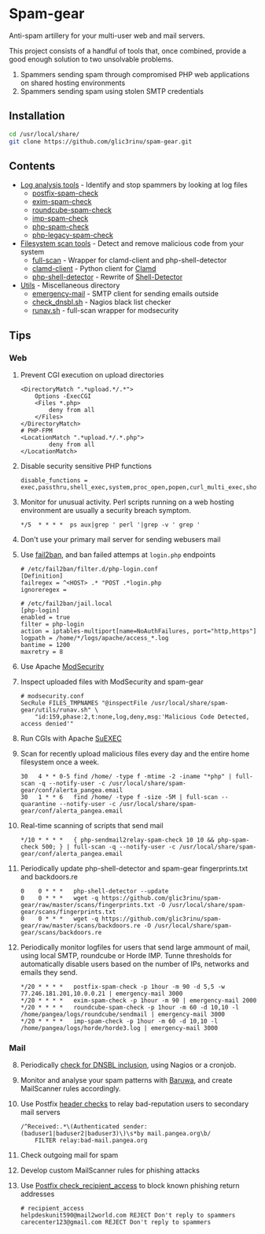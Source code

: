 # Spam-gear

Anti-spam artillery for your multi-user web and mail servers.

This project consists of a handful of tools that, once combined, provide a good enough solution to two unsolvable problems.

1. Spammers sending spam through compromised PHP web applications on shared hosting environments
2. Spammers sending spam using stolen SMTP credentials


## Installation
```bash
cd /usr/local/share/
git clone https://github.com/glic3rinu/spam-gear.git
```


## Contents

* [Log analysis tools](logs) - Identify and stop spammers by looking at log files
    * [postfix-spam-check](logs/postfix-spam-check)
    * [exim-spam-check](logs/exim-spam-check)
    * [roundcube-spam-check](logs/roundcube-spam-check)
    * [imp-spam-check](logs/imp-spam-check)
    * [php-spam-check](logs/php-legacy-check)
    * [php-legacy-spam-check](logs/php-legacy-spam-check)
* [Filesystem scan tools](scans) - Detect and remove malicious code from your system
    * [full-scan](scans/full-scan) - Wrapper for clamd-client and php-shell-detector
    * [clamd-client](scans/clamd-client) - Python client for [Clamd](http://www.clamav.net)
    * [php-shell-detector](scans/php-shell-detector) - Rewrite of [Shell-Detector](https://github.com/emposha/Shell-Detector)
* [Utils](utils) - Miscellaneous directory
    * [emergency-mail](utils/emergency-mail) - SMTP client for sending emails outside
    * [check_dnsbl.sh](utils/check_dnsbl.sh) - Nagios black list checker
    * [runav.sh](utils/runav.sh) - full-scan wrapper for modsecurity

## Tips

### Web

1. Prevent CGI execution on upload directories
    ```
    <DirectoryMatch ".*upload.*/.*">
        Options -ExecCGI
        <Files *.php>
            deny from all
        </Files>
    </DirectoryMatch>
    # PHP-FPM
    <LocationMatch ".*upload.*/.*.php">
            deny from all
    </LocationMatch>
    ```

2. Disable security sensitive PHP functions
    ```
    disable_functions = exec,passthru,shell_exec,system,proc_open,popen,curl_multi_exec,show_source,pcntl_exec,proc_close,proc_get_status,proc_nice,proc_terminate,ini_alter,virtual,openlog,dl,fsockopen,pfsockopen,stream_socket_client,getmxrr
    ```

3. Monitor for unusual activity. Perl scripts running on a web hosting environment are usually a security breach symptom.
    ```
    */5  * * * *  ps aux|grep ' perl '|grep -v ' grep '
    ```

4. Don't use your primary mail server for sending webusers mail

5. Use [fail2ban](http://www.fail2ban.org), and ban failed attemps at `login.php` endpoints
    ```
    # /etc/fail2ban/filter.d/php-login.conf
    [Definition]
    failregex = ^<HOST> .* "POST .*login.php
    ignoreregex = 
    
    # /etc/fail2ban/jail.local
    [php-login]
    enabled = true
    filter = php-login
    action = iptables-multiport[name=NoAuthFailures, port="http,https"]
    logpath = /home/*/logs/apache/access_*.log
    bantime = 1200
    maxretry = 8
    ```

6. Use Apache [ModSecurity](https://www.modsecurity.org)

7. Inspect uploaded files with ModSecurity and spam-gear
    ```
    # modsecurity.conf
    SecRule FILES_TMPNAMES "@inspectFile /usr/local/share/spam-gear/utils/runav.sh" \
        "id:159,phase:2,t:none,log,deny,msg:'Malicious Code Detected, access denied'"
    ```

7. Run CGIs with Apache [SuEXEC](https://httpd.apache.org/docs/current/suexec.html)

8. Scan for recently upload malicious files every day and the entire home filesystem once a week.
    ```
    30   4 * * 0-5 find /home/ -type f -mtime -2 -iname "*php" | full-scan -q --notify-user -c /usr/local/share/spam-gear/conf/alerta_pangea.email
    30   1 * * 6   find /home/ -type f -size -5M | full-scan --quarantine --notify-user -c /usr/local/share/spam-gear/conf/alerta_pangea.email
    ```

9. Real-time scanning of scripts that send mail
    ```
    */10 * * * *   { php-sendmail2relay-spam-check 10 10 && php-spam-check 500; } | full-scan -q --notify-user -c /usr/local/share/spam-gear/conf/alerta_pangea.email
    ```

11. Periodically update php-shell-detector and spam-gear fingerprints.txt and backdoors.re
    ```
    0    0 * * *   php-shell-detector --update
    0    0 * * *   wget -q https://github.com/glic3rinu/spam-gear/raw/master/scans/fingerprints.txt -O /usr/local/share/spam-gear/scans/fingerprints.txt
    0    0 * * *   wget -q https://github.com/glic3rinu/spam-gear/raw/master/scans/backdoors.re -O /usr/local/share/spam-gear/scans/backdoors.re
    ```

10. Periodically monitor logfiles for users that send large ammount of mail, using local SMTP, roundcube or Horde IMP. Tunne thresholds for automatically disable users based on the number of IPs, networks and emails they send.
    ```
    */20 * * * *   postfix-spam-check -p 1hour -m 90 -d 5,5 -w 77.246.181.201,10.0.0.21 | emergency-mail 3000
    */20 * * * *   exim-spam-check -p 1hour -m 90 | emergency-mail 2000
    */20 * * * *   roundcube-spam-check -p 1hour -m 60 -d 10,10 -l /home/pangea/logs/roundcube/sendmail | emergency-mail 3000
    */20 * * * *   imp-spam-check -p 1hour -m 60 -d 10,10 -l /home/pangea/logs/horde/horde3.log | emergency-mail 3000
    ```



### Mail

8. Periodically [check for DNSBL inclusion](utils/check_dnsbl.sh), using Nagios or a cronjob.

7. Monitor and analyse your spam patterns with [Baruwa](https://www.baruwa.org/), and create MailScanner rules accordingly.

11. Use Postfix [header checks](http://www.postfix.org/header_checks.5.html) to relay bad-reputation users to secondary mail servers
    ```
    /^Received:.*\(Authenticated sender: (baduser1|baduser2|baduser3)\)\s*by mail.pangea.org\b/
        FILTER relay:bad-mail.pangea.org
    ```

12. Check outgoing mail for spam

13. Develop custom MailScanner rules for phishing attacks

14. Use [Postfix check_recipient_access](http://www.postfix.org/postconf.5.html#check_recipient_access) to block known phishing return addresses
    ```
    # recipient_access
    helpdeskunit590@mail2world.com REJECT Don't reply to spammers
    carecenter123@gmail.com REJECT Don't reply to spammers
    ```


<!--TODO full-scan construct full paths from clamd-client -->
<!--TODO regex support for fingerprints -->
